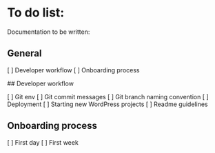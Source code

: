 # To do list:

Documentation to be written:

## General

[ ] Developer workflow
[ ] Onboarding process

## Developer workflow

[ ] Git env
[ ] Git commit messages
[ ] Git branch naming convention
[ ] Deployment
[ ] Starting new WordPress projects
[ ] Readme guidelines

## Onboarding process

[ ] First day
[ ] First week
